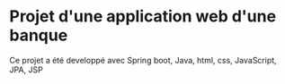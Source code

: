 # Projet d'une application web d'une banque

Ce projet a été developpé avec Spring boot, Java, html, css, JavaScript, JPA, JSP
